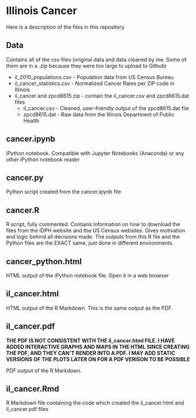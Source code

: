 # Illinois Cancer

Here is a description of the files in this repository

## Data
Contains all of the csv files (original data and data cleaned by me. Some of them are in a .zip because they were too large to upload to Github)
* il_2010_populations.csv - Population data from US Census Bureau
* il_cancer_statistics.csv - Normalized Cancer Rates per ZIP code in Illinois
* il_cancer and zpcd8615.zip - contain the il_cancer.csv and zpcd8615.dat files
  * il_cancer.csv - Cleaned, user-friendly output of the zpcd8615.dat file
  * zpcd8615.dat - Raw data from the Illinois Department of Public Health

## cancer.ipynb
iPython notebook. Compatible with Jupyter Notebooks (Anaconda) or any other iPython notebook reader

## cancer.py
Python script created from the cancer.ipynb file

## cancer.R
R script, fully commented. Contains information on how to download the files from the IDPH website and the US Census websites. Gives motivation and logic behind all decisions made. The outputs from this R file and the Python files are the EXACT same, just done in different environments.

## cancer_python.html
HTML output of the iPython notebook file. Open it in a web browser

## il_cancer.html
HTML output of the R Markdown. This is the same output as the PDF.

## il_cancer.pdf
**THE PDF IS NOT CONSISTENT WITH THE il_cancer.html FILE. I HAVE ADDED INTERACTIVE GRAPHS AND MAPS IN THE HTML SINCE CREATING THE PDF, AND THEY CAN'T RENDER INTO A PDF. I MAY ADD STATIC VERSIONS OF THE PLOTS LATER ON FOR A PDF VERISON TO BE POSSIBLE**

PDF output of the R Markdown.

## il_cancer.Rmd
R Markdown file containing the code which created the il_cancer.html and il_cancer.pdf files
